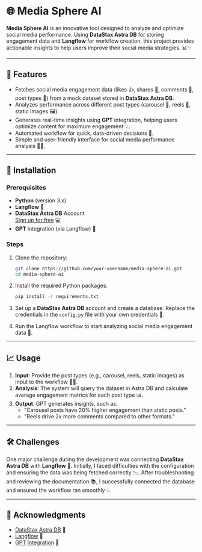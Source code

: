 # 🌐 Media Sphere AI

**Media Sphere AI** is an innovative tool designed to analyze and optimize social media performance. Using **DataStax Astra DB** for storing engagement data and **Langflow** for workflow creation, this project provides actionable insights to help users improve their social media strategies. 📊✨

---

## 🚀 Features
- Fetches social media engagement data (likes 👍, shares 🔄, comments 💬, post types 📸) from a mock dataset stored in **DataStax Astra DB**.
- Analyzes performance across different post types (carousel 📱, reels 🎥, static images 🖼️).
- Generates real-time insights using **GPT** integration, helping users optimize content for maximum engagement 💡.
- Automated workflow for quick, data-driven decisions 🔄.
- Simple and user-friendly interface for social media performance analysis 🧑‍💻.

---

## 🔧 Installation

### Prerequisites
- **Python** (version 3.x)
- **Langflow** 🔗
- **DataStax Astra DB** Account  
  [Sign up for free](https://astra.datastax.com/) 💻
- **GPT** integration (via Langflow) 🧠

### Steps
1. Clone the repository:

    ```bash
    git clone https://github.com/your-username/media-sphere-ai.git
    cd media-sphere-ai
    ```

2. Install the required Python packages:

    ```bash
    pip install -r requirements.txt
    ```

3. Set up a **DataStax Astra DB** account and create a database. Replace the credentials in the `config.py` file with your own credentials 🔑.

4. Run the Langflow workflow to start analyzing social media engagement data 🎯.

---

## 📈 Usage

1. **Input**: Provide the post types (e.g., carousel, reels, static images) as input to the workflow 🎥📸.
2. **Analysis**: The system will query the dataset in Astra DB and calculate average engagement metrics for each post type 📊.
3. **Output**: GPT generates insights, such as:
    - "Carousel posts have 20% higher engagement than static posts."
    - "Reels drive 2x more comments compared to other formats."

---

## 🛠️ Challenges

One major challenge during the development was connecting **DataStax Astra DB** with **Langflow** 🔌. Initially, I faced difficulties with the configuration and ensuring the data was being fetched correctly 📉. After troubleshooting and reviewing the documentation 📚, I successfully connected the database and ensured the workflow ran smoothly 💡.

---

## 🙏 Acknowledgments
- [DataStax Astra DB](https://astra.datastax.com/) 💾
- [Langflow](https://www.langflow.com/) 🔄
- [GPT Integration](https://openai.com/) 🤖

